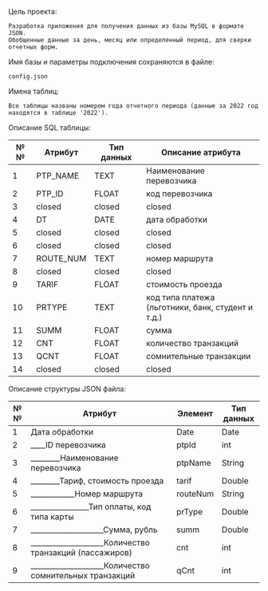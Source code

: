 Цель проекта:

    Разработка приложения для получения данных из базы MySQL в формате JSON.  
    Обобщенные данные за день, месяц или определенный период, для сверки отчетных форм.

Имя базы и параметры подключения сохраняются в файле: 

    config.json

Имена таблиц: 

    Все таблицы названы номером года отчетного периода (данные за 2022 год находятся в таблице '2022').


Описание SQL таблицы:
    
| №№  | Атрибут   | Тип данных | Описание атрибута                                       |
|-----|-----------|------------|---------------------------------------------------------|
| 1   | PTP_NAME  | TEXT       | Наименование перевозчика                                |
| 2   | PTP_ID    | FLOAT      | код перевозчика                                         |
| 3   | closed    | closed     | closed                                                  |
| 4   | DT        | DATE       | дата обработки                                          |
| 5   | closed    | closed     | closed                                                  |
| 6   | closed    | closed     | closed                                                  |
| 7   | ROUTE_NUM | TEXT       | номер маршрута                                          |
| 8   | closed    | closed     | closed                                                  |
| 9   | TARIF     | FLOAT      | стоимость проезда                                       |
| 10  | PRTYPE    | TEXT       | код типа платежа<br/> (льготники, банк, студент и т.д.) |
| 11  | SUMM      | FLOAT      | сумма                                                   |
| 12  | CNT       | FLOAT      | количество транзакций                                   |
| 13  | QCNT      | FLOAT      | сомнительные транзакции                                 |
| 14  | closed    | closed     | closed                                                  |


Описание структуры JSON файла:

| №№  | Атрибут                                                | Элемент  | Тип данных |
|-----|--------------------------------------------------------|----------|------------|
| 1   | Дата обработки                                         | Date     | Date       |
| 2   | ____ID перевозчика                                     | ptpId    | int        |
| 3   | ________Наименование перевозчика                       | ptpName  | String     |
| 4   | ________Тариф, стоимость проезда                       | tarif    | Double     |
| 5   | ____________Номер маршрута                             | routeNum | String     |
| 6   | ________________Тип оплаты, код типа карты             | prType   | Double     |
| 7   | ____________________Сумма, рубль                       | summ     | Double     |
| 8   | ____________________Количество транзакций (пассажиров) | cnt      | int        |
| 9   | ____________________Количество сомнительных транзакций | qCnt     | int        |
